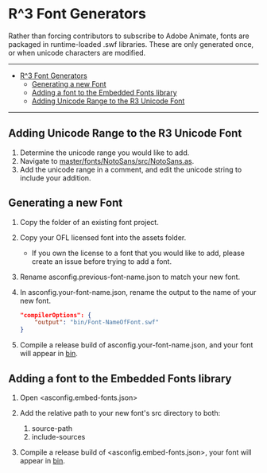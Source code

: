 # R^3 Font Generators

Rather than forcing contributors to subscribe to Adobe Animate,
fonts are packaged in runtime-loaded .swf libraries.
These are only generated once,
or when unicode characters are modified.

---

- [R^3 Font Generators](#r3-font-generators)
  - [Generating a new Font](#generating-a-new-font)
  - [Adding a font to the Embedded Fonts library](#adding-a-font-to-the-embedded-fonts-library)
  - [Adding Unicode Range to the R3 Unicode Font](#adding-unicode-range-to-the-r3-unicode-font)

---

## Adding Unicode Range to the R3 Unicode Font

1. Determine the unicode range you would like to add.
2. Navigate to [master/fonts/NotoSans/src/NotoSans.as](NotoSans/src/NotoSans.as).
3. Add the unicode range in a comment, and edit the unicode string to include your addition.

## Generating a new Font

1. Copy the folder of an existing font project.
2. Copy your OFL licensed font into the assets folder.
   - If you own the license to a font that you would like to add,
     please create an issue before trying to add a font.
3. Rename asconfig.previous-font-name.json to match your new font.
4. In asconfig.your-font-name.json,
   rename the output to the name of your new font.

   ``` json
   "compilerOptions": {
       "output": "bin/Font-NameOfFont.swf"
   }
   ```

5. Compile a release build of asconfig.your-font-name.json, and your font will appear in [bin](bin/).

## Adding a font to the Embedded Fonts library

1. Open <asconfig.embed-fonts.json>
2. Add the relative path to your new font's src directory to both:
   1. source-path
   2. include-sources

3. Compile a release build of <asconfig.embed-fonts.json>,
   your font will appear in [bin](bin/).
